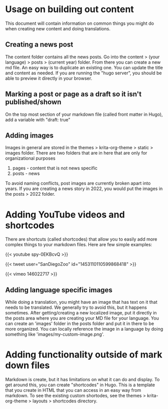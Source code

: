 # Usage on building out content

This document will contain information on common things you might do when creating new content and doing translations.

## Creating a news post
The content folder contains all the news posts. Go into the content > (your language) > posts > (current year) folder. From there you can create a new md file. An easy way is to duplicate an existing one. You can update the title and content as needed. If you are running the "hugo server", you should be able to preview it directly in your browser. 

## Marking a post or page as a draft so it isn't published/shown
On the top most section of your markdown file (called front matter in Hugo), add a variable with "draft: true"

## Adding images
Images in general are stored in the themes > krita-org-theme > static > images folder. There are two folders that are in here that are only for organizational purposes

1. pages - content that is not news specific
1. posts - news

To avoid naming conflicts, post images are currently broken apart into years. If you are creating a news story in 2022, you would put the images in the posts > 2022 folder.

# Adding YouTube videos and shortcodes
There are shortcuts (called shortcodes) that allow you to easily add more complex things to your markdown files. Here are few simple examples: 

{{< youtube spy-0EKBcvQ >}}

{{< tweet user="SanDiegoZoo" id="1453110110599868418" >}}

{{< vimeo 146022717 >}}


## Adding language specific images
While doing a translation, you might have an image that has text on it that needs to be translated. We generally try to avoid this, but it happens sometimes. After getting/creating a new localized image, put it directly in the posts area where you are creating your MD file for your language. You can create an 'images' folder in the posts folder and put it in there to be more organized. You can locally reference the image in a language by doing something like 'images/my-custom-image.png'. 


# Adding functionality outside of mark down files
Markdown is create, but it has limitations on what it can do and display. To get around this, you can create "shortcodes" in Hugo. This is a template that you create in HTML that you can access in an easy way from markdown. To see the existing custom shortodes, see the themes > krita-org-theme > layouts > shortcodes directory.



